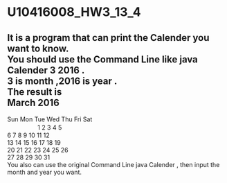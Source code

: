 # U10416008_HW3_13_4

It is a program that can print the Calender you want to know.  
You should use the Command Line like java Calender 3 2016 .  
3 is month ,2016 is year .  
The result is  
         March 2016  
-----------------------------  
 Sun Mon Tue Wed Thu Fri Sat  
 　　　　　1   2   3   4   5   
   6   7   8   9  10  11  12  
  13  14  15  16  17  18  19  
  20  21  22  23  24  25  26  
  27  28  29  30  31  
You also can use the original Command Line java Calender , then input the month and year you want.  

